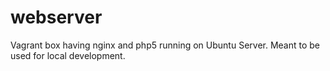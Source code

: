 webserver
=========

Vagrant box having nginx and php5 running on Ubuntu Server. Meant to be used for local development.
